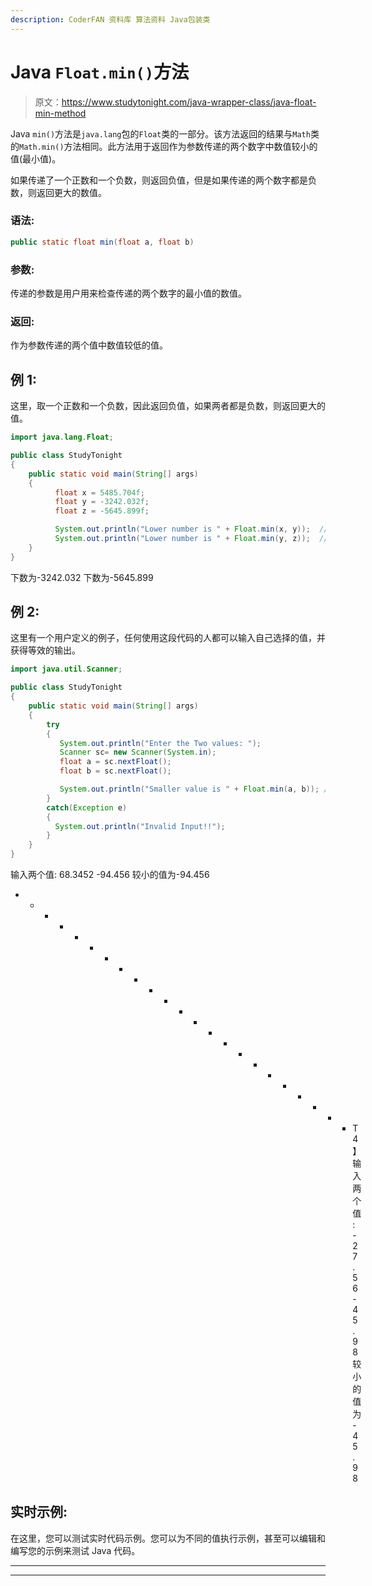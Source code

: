 ```yaml
---
description: CoderFAN 资料库 算法资料 Java包装类
---
```


# Java `Float.min()`方法

> 原文：<https://www.studytonight.com/java-wrapper-class/java-float-min-method>

Java `min()`方法是`java.lang`包的`Float`类的一部分。该方法返回的结果与`Math`类的`Math.min()`方法相同。此方法用于返回作为参数传递的两个数字中数值较小的值(最小值)。

如果传递了一个正数和一个负数，则返回负值，但是如果传递的两个数字都是负数，则返回更大的数值。

### 语法:

```java
public static float min(float a, float b) 
```

### 参数:

传递的参数是用户用来检查传递的两个数字的最小值的数值。

### 返回:

作为参数传递的两个值中数值较低的值。

## 例 1:

这里，取一个正数和一个负数，因此返回负值，如果两者都是负数，则返回更大的值。

```java
import java.lang.Float;

public class StudyTonight 
{  
    public static void main(String[] args) 
    {        
          float x = 5485.704f;  
          float y = -3242.032f; 
          float z = -5645.899f;

          System.out.println("Lower number is " + Float.min(x, y));  // print the larger number between x and y 
          System.out.println("Lower number is " + Float.min(y, z));  // print the larger number between y and z
    }  
}
```

下数为-3242.032
下数为-5645.899

## 例 2:

这里有一个用户定义的例子，任何使用这段代码的人都可以输入自己选择的值，并获得等效的输出。

```java
import java.util.Scanner; 

public class StudyTonight
{  
    public static void main(String[] args) 
    {  
        try
        {
           System.out.println("Enter the Two values: ");  
           Scanner sc= new Scanner(System.in);  
           float a = sc.nextFloat();  
           float b = sc.nextFloat();               

           System.out.println("Smaller value is " + Float.min(a, b)); //Print the larger number between a and b  
        }
        catch(Exception e)
        {
          System.out.println("Invalid Input!!");
        }   
    }  
} 
```

输入两个值:
68.3452 -94.456
较小的值为-94.456
* * * * * * * * * * * * * * * * * * * * * * * T4】输入两个值:
-27.56 -45.98
较小的值为-45.98

## 实时示例:

在这里，您可以测试实时代码示例。您可以为不同的值执行示例，甚至可以编辑和编写您的示例来测试 Java 代码。

* * *

* * *